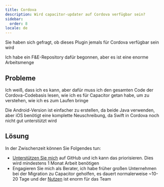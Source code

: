 ```yaml
---
title: Cordova
description: Wird capacitor-updater auf Cordova verfügbar sein?
sidebar:
  order: 8
locale: de
---
```


Sie haben sich gefragt, ob dieses Plugin jemals für Cordova verfügbar sein wird

Ich habe ein F&E-Repository dafür begonnen, aber es ist eine enorme Arbeitsmenge

## Probleme

Ich weiß, dass ich es kann, aber dafür muss ich den gesamten Code der Cordova-Codebasis lesen, wie ich es für Capacitor getan habe, um zu verstehen, wie ich es zum Laufen bringe

Die Android-Version ist einfacher zu erstellen, da beide Java verwenden, aber iOS benötigt eine komplette Neuschreibung, da Swift in Cordova noch nicht gut unterstützt wird

## Lösung

In der Zwischenzeit können Sie Folgendes tun:

* [Unterstützen Sie mich](https://githubcom/sponsors/riderx) auf GitHub und ich kann das priorisieren. Dies wird mindestens 1 Monat Arbeit benötigen
* Engagieren Sie mich als Berater, ich habe früher großen Unternehmen bei der Migration zu Capacitor geholfen, es dauert normalerweise ~10-20 Tage und der [Nutzen](https://ionicio/resources/articles/capacitor-vs-cordova-modern-hybrid-app-development) ist enorm für das Team